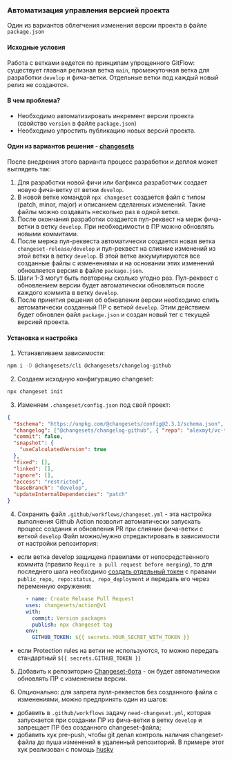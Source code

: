 ### Автоматизация управления версией проекта
Один из вариантов облегчения изменения версии проекта в файле `package.json`

#### Исходные условия
Работа с ветками ведется по принципам упрощенного GitFlow: существует главная релизная ветка `main`, промежуточная ветка для разработки `develop` и фича-ветки. Отдельные ветки под каждый новый релиз не создаются.

#### В чем проблема?
* Необходимо автоматизировать инкремент версии проекта (свойство `version` в файле `package.json`)
* Необходимо упростить публикацию новых версий проекта.

#### Один из вариантов решения - [changesets](https://github.com/changesets/changesets)
После внедрения этого варианта процесс разработки и деплоя может выглядеть так:
1. Для разработки новой фичи или багфикса разработчик создает новую фича-ветку от ветки `develop`.
2. В новой ветке командой `npx changeset` создается файл с типом (patch, minor, major) и описанием сделанных изменений. Такие файлы можно создавать несколько раз в одной ветке.
3. После окончания разработки создается пул-реквест на мерж фича-ветки в ветку `develop`. При необходимости в ПР можно обновлять новыми коммитами.
4. После мержа пул-реквеста автоматически создается новая ветка `changeset-release/develop` и пул-реквест на слияние изменений из этой ветки в ветку `develop`. В этой ветке аккумулируются все созданные файлы с изменениями и на основании этих изменений обновляется версия в файле `package.json`.
5. Шаги 1-3 могут быть повторены сколько угодно раз. Пул-реквест с обновлением версии будет автоматически обновляться после каждого коммита в ветку `develop`.
6. После принятия решения об обновлении версии необходимо слить автоматически созданный ПР с веткой `develop`. Этим действием будет обновлен файл `package.json` и создан новый тег с текущей версией проекта.

#### Установка и настройка
1. Устанавливаем зависимости: 
```sh
npm i -D @changesets/cli @changesets/changelog-github
```
2. Создаем исходную конфигурацию changeset:
```sh
npx changeset init
```

3. Изменяем `.changeset/config.json` под свой проект:
```json
{
  "$schema": "https://unpkg.com/@changesets/config@2.3.1/schema.json",
  "changelog": ["@changesets/changelog-github", { "repo": "alexmyt/vc-test" }],
  "commit": false,
  "snapshot": {
    "useCalculatedVersion": true
  },
  "fixed": [],
  "linked": [],
  "ignore": [],
  "access": "restricted",
  "baseBranch": "develop",
  "updateInternalDependencies": "patch"
}
```

4. Сохранить файл `.github/workflows/changeset.yml` - эта настройка выполнения Github Action позволит автоматически запускать процесс создания и обновления PR при слиянии фича-ветки с веткой `develop`
Файл можно/нужно отредактировать в зависимости от настройки репозитория:
  - если ветка develop защищена правилами от непосредственного коммита (правило `Require a pull request before merging`), то для последнего шага необходимо [создать отдельный токен](https://github.com/settings/tokens) с правами `public_repo, repo:status, repo_deployment` и передать его через переменную окружения:
  ```yaml
        - name: Create Release Pull Request
        uses: changesets/action@v1
        with:
          commit: Version packages
          publish: npx changeset tag
        env:
          GITHUB_TOKEN: ${{ secrets.YOUR_SECRET_WITH_TOKEN }}
  ```
  - если Protection rules на ветки не используются, то можно передать стандартный `${{ secrets.GITHUB_TOKEN }}`

  5. Добавить к репозиторию [Changeset-бота](https://github.com/apps/changeset-bot) - он будет автоматически обновлять ПР с изменением версии.

  6. Опционально: для запрета пулл-реквестов без созданного файла с изменениями, можно предпринять один из шагов:
  - добавить в `.github/workflows` задачу `need-changeset.yml`, которая запускается при создании ПР из фича-ветки в ветку `develop` и запрещает ПР без созданного changeset-файла;
  - добавить хук pre-push, чтобы git делал контроль наличия changeset-файла до пуша изменений в удаленный репозиторий. В примере этот хук реализован с помощь [husky](https://github.com/typicode/husky)